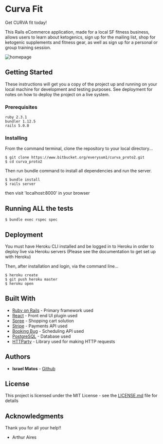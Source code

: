# Curva Fit

Get CURVA fit today! 

This Rails eCommerce application, made for a local SF fitness business, allows users to learn about ketogenics, sign up for the mailing list, shop for ketogenic supplements and fitness gear, as well as sign up for a personal or group training session. 

![homepage](https://github.com/everysum1/curva_proto2/blob/master/app/assets/images/CurvaHomepage1.png)

## Getting Started

These instructions will get you a copy of the project up and running on your local machine for development and testing purposes. See deployment for notes on how to deploy the project on a live system.

### Prerequisites

```
ruby 2.3.1
bundler 1.12.5
rails 5.0.0
```

### Installing
From the command terminal, clone the repository to your local directory...
```
$ git clone https://www.bitbucket.org/everysum1/curva_proto2.git
$ cd curva_proto2
```

Then run bundle command to install all dependencies and run the server.  

```
$ bundle install
$ rails server
```
then visit 'localhost:8000' in your browser


## Running ALL the tests

```
$ bundle exec rspec spec
```

## Deployment

You must have Heroku CLI installed and be logged in to Heroku in order to deploy live via Heroku servers (Please see the documentation to get set up with Heroku)

Then, after installation and login, via the command line...
```
$ heroku create 
$ git push heroku master
$ heroku open
```

## Built With

* [Ruby on Rails](http://api.rubyonrails.org/) - Primary framework used
* [React](https://facebook.github.io/react) - Front end UI plugin used
* [Spree](https://spreecommerce.com) - Shopping cart solution
* [Stripe](https://stripe.com) - Payments API used
* [Booking Bug](https://www.bookingbug.com) - Scheduling API used
* [PostgreSQL](https://www.postgresql.org/docs/) - Database used
* [HTTParty](https://github.com/jnunemaker/httparty) - Library used for making HTTP requests

## Authors

* **Israel Matos** - [Github](https://github.com/everysum1)

## License

This project is licensed under the MIT License - see the [LICENSE.md](LICENSE.md) file for details

## Acknowledgments

Thank you for all your help!!
* Arthur Aires
